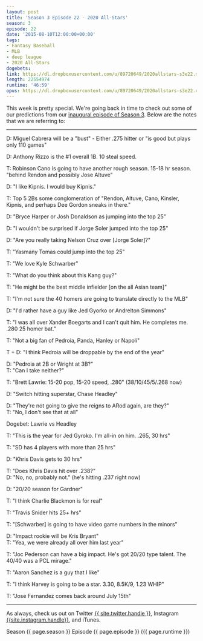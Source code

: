 ```yaml
---
layout: post
title: 'Season 3 Episode 22 - 2020 All-Stars'
season: 3
episode: 22
date: '2015-08-10T12:00:00+00:00'
tags:
- Fantasy Baseball
- MLB
- deep league
- 2020 All-Stars
dogebets:
link: https://dl.dropboxusercontent.com/u/89720649/2020allstars-s3e22.mp3
length: 22554974
runtime: '46:59'
opus: https://dl.dropboxusercontent.com/u/89720649/2020allstars-s3e22.opus
---
```

This week is pretty special.  We're going back in time to check out some of our predictions from our [inaugural episode of Season 3](http://2020allstars.da3.net/2015/02/15/2020-allstars-season-3-episode-01/).  Below are the notes that we are referring to:

***  
D: Miguel Cabrera will be a "bust" - Either .275 hitter or "is good but plays only 110 games"  

D: Anthony Rizzo is the #1 overall 1B.  10 steal speed.  

T: Robinson Cano is going to have another rough season.  15-18 hr season.  "behind Rendon and possibly Jose Altuve"  

D: "I like Kipnis.  I would buy Kipnis."  

T: Top 5 2Bs some conglomeration of "Rendon, Altuve, Cano, Kinsler, Kipnis, and perhaps Dee Gordon sneaks in there."  

D: "Bryce Harper or Josh Donaldson as jumping into the top 25"  

D: "I wouldn't be surprised if Jorge Soler jumped into the top 25"  

D: "Are you really taking Nelson Cruz over [Jorge Soler]?"  

T: "Yasmany Tomas could jump into the top 25"  

T: "We love Kyle Schwarber"  

T: "What do you think about this Kang guy?"  

T: "He might be the best middle infielder [on the all Asian team]"  

T: "I'm not sure the 40 homers are going to translate directly to the MLB"  

D: "I'd rather have a guy like Jed Gyorko or Andrelton Simmons"  

T: "I was all over Xander Boegarts and I can't quit him.  He completes me.  .280 25 homer bat."  

T: "Not a big fan of Pedroia, Panda, Hanley or Napoli"  

T + D: "I think Pedroia will be droppable by the end of the year"  

D: "Pedroia at 2B or Wright at 3B?"  
T: "Can I take neither?"  

T: "Brett Lawrie: 15-20 pop, 15-20 speed, .280" (38/10/45/5/.268 now)  

D: "Switch hitting superstar, Chase Headley"  

D: "They're not going to give the reigns to ARod again, are they?"  
T: "No, I don't see that at all"  

Dogebet: Lawrie vs Headley  

T: "This is the year for Jed Gyroko.  I'm all-in on him.  .265, 30 hrs"  

T: "SD has 4 players with more than 25 hrs"   

D: "Khris Davis gets to 30 hrs"  

T: "Does Khris Davis hit over .238?"  
D: "No, no, probably not." (he's hitting .237 right now)  

D: "20/20 season for Gardner"  

T: "I think Charlie Blackmon is for real"  

T: "Travis Snider hits 25+ hrs"  

T: "[Schwarber] is going to have video game numbers in the minors"  

D: "Impact rookie will be Kris Bryant"  
T: "Yea, we were already all over him last year"  

T: "Joc Pederson can have a big impact.  He's got 20/20 type talent.  The 40/40 was a PCL mirage."  

T: "Aaron Sanchez is a guy that I like"  

T: "I think Harvey is going to be a star.  3.30, 8.5K/9, 1.23 WHIP"  

T: "Jose Fernandez comes back around July 15th"  
***  

As always, check us out on Twitter [{{ site.twitter.handle }}]({{site.twitter.url}}), Instagram [{{site.instagram.handle}}]({{site.instagram.url}}), and iTunes.  

Season {{ page.season }} Episode {{ page.episode }} ({{ page.runtime }})  
